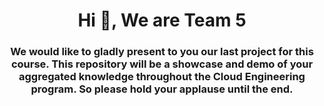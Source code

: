 <h1 align="center">Hi 👋, We are Team 5</h1>
<h3 align="center">We would like to gladly present to you our last project for this course. This repository will be a showcase and demo of your aggregated knowledge throughout the Cloud Engineering program. So please hold your applause until the end.</h3>

